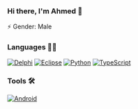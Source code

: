 ### Hi there, I'm Ahmed 👋

⚡ Gender: Male

### Languages 👨‍💻
[<img alt="Delphi" src="https://img.shields.io/badge/-Delphi%20Pascal-FF0000?logo=delphi&logoColor=white&style=for-the-badge&logoWidth=15" />](https://www.embarcadero.com/products/delphi) 
[<img alt="Eclipse" src="https://img.shields.io/badge/-JAVA%20Eclipse-663399?logo=Eclipse&logoColor=white&style=for-the-badge&logoWidth=15" />](https://www.eclipse.org/) 
[<img alt="Python" src="https://img.shields.io/badge/-Python-FFD700?logo=Python&logoColor=white&style=for-the-badge&logoWidth=15" />](https://www.python.org/) 
[<img alt="TypeScript" src="https://img.shields.io/badge/-TypeScript-4169E1?logo=TypeScript&logoColor=white&style=for-the-badge&logoWidth=15" />](https://www.python.org/) 

### Tools 🛠️
[<img alt="Android" src="https://img.shields.io/badge/-Android%20Studio-32CD32?logo=Android%20Studio&logoColor=white&style=for-the-badge&logoWidth=15" />](https://developer.android.com/studio) 

<!--
**AhmedHumk/AhmedHumk** is a ✨ _special_ ✨ repository because its `README.md` (this file) appears on your GitHub profile.

Here are some ideas to get you started:

- 🔭 I’m currently working on ...
- 🌱 I’m currently learning ...
- 👯 I’m looking to collaborate on ...
- 🤔 I’m looking for help with ...
- 💬 Ask me about ...
- 📫 How to reach me: ...
- 😄 Pronouns: ...
- ⚡ Fun fact: ...
-->

